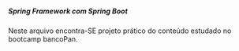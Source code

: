 ##### Spring Framework com Spring Boot



Neste arquivo encontra-SE projeto prático do conteúdo estudado no bootcamp bancoPan.